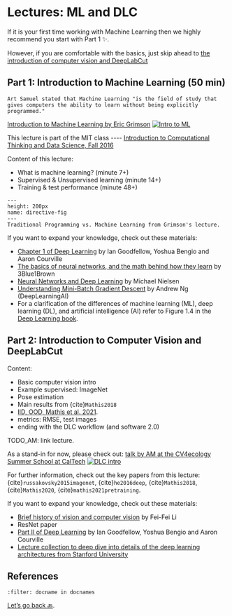 # Lectures: ML and DLC

If it is your first time working with Machine Learning then we highly recommend you start with Part 1 ✨.

However, if you are comfortable with the basics, just skip ahead to [the introduction of computer vision and DeepLabCut](#part-2:-Introduction-to-Computer-Vision-and-DeepLabCut)

## Part 1: Introduction to Machine Learning (50 min)

```{note}
Art Samuel stated that Machine Learning "is the field of study that gives computers the ability to learn without being explicitly programmed."
```

[Introduction to Machine Learning by Eric Grimson](https://www.youtube.com/watch?v=h0e2HAPTGF4)
[![Intro to ML](http://img.youtube.com/vi/h0e2HAPTGF4/0.jpg)](https://www.youtube.com/watch?v=h0e2HAPTGF4 "Introduction to Machine Learning by Eric Grimson")

This lecture is part of the MIT class ---- [Introduction to Computational Thinking and Data Science, Fall 2016](http://ocw.mit.edu/6-0002F16)

Content of this lecture:
- What is machine learning? (minute 7+)
- Supervised & Unsupervised learning (minute 14+)
- Training & test performance (minute 48+)

```{figure} images/TraditionalProgrammingVSML_MIT.png
---
height: 200px
name: directive-fig
---
Traditional Programming vs. Machine Learning from Grimson's lecture.
```

If you want to expand your knowledge, check out these materials:
- [Chapter 1 of Deep Learning](https://www.deeplearningbook.org/) by Ian Goodfellow, Yoshua Bengio and Aaron Courville
- [The basics of neural networks, and the math behind how they learn](https://www.3blue1brown.com/topics/neural-networks) by 3Blue1Brown
- [Neural Networks and Deep Learning](http://neuralnetworksanddeeplearning.com/index.html) by Michael Nielsen
- [Understanding Mini-Batch Gradient Descent](https://www.youtube.com/watch?v=-_4Zi8fCZO4) by Andrew Ng (DeepLearningAI)
- For a clarification of the differences of machine learning (ML), deep learning (DL), and artificial intelligence (AI) refer to Figure 1.4 in the [Deep Learning book](https://www.deeplearningbook.org/).

## Part 2: Introduction to Computer Vision and DeepLabCut

Content:
- Basic computer vision intro
- Example supervised: ImageNet
- Pose estimation
- Main results from {cite}`Mathis2018`
- [IID, OOD, Mathis et al. 2021](https://www.youtube.com/watch?v=pM6Z-ASiI2Y&t=104s).
- metrics: RMSE, test images
- ending with the DLC workflow (and software 2.0)

TODO_AM: link lecture.

As a stand-in for now, please check out:
[talk by AM at the CV4ecology Summer School at CalTech](https://www.youtube.com/watch?v=jfIb2qfAkQU)
[![DLC intro](http://img.youtube.com/vi/jfIb2qfAkQU/0.jpg)](https://www.youtube.com/watch?v=jfIb2qfAkQU "Introduction to DeepLabCut by Alexander Mathis")


For further information, check out the key papers from this lecture: {cite}`russakovsky2015imagenet`, {cite}`he2016deep`, {cite}`Mathis2018`, {cite}`Mathis2020`, {cite}`mathis2021pretraining`.

If you want to expand your knowledge, check out these materials:
- [Brief history of vision and computer vision](https://www.youtube.com/watch?v=vT1JzLTH4G4&t=855s) by Fei-Fei Li
- ResNet paper
- [Part II of Deep Learning](https://www.deeplearningbook.org/) by Ian Goodfellow, Yoshua Bengio and Aaron Courville
- [Lecture collection to deep dive into details of the deep learning architectures from Stanford University](https://www.youtube.com/playlist?list=PL3FW7Lu3i5JvHM8ljYj-zLfQRF3EO8sYv)

## References

```{bibliography}
:filter: docname in docnames
```

[Let’s go back 🔙](../README.md).
